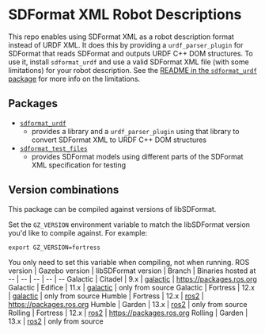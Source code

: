 # SDFormat XML Robot Descriptions

This repo enables using SDFormat XML as a robot description format instead of URDF XML.
It does this by providing a `urdf_parser_plugin` for SDFormat that reads SDFormat and outputs URDF C++ DOM structures.
To use it, install `sdformat_urdf` and use a valid SDFormat XML file (with some limitations) for your robot description.
See the [README in the `sdformat_urdf` package](./sdformat_urdf/README.md) for more info on the limitations.

## Packages

* [`sdformat_urdf`](./sdformat_urdf/README.md)
  * provides a library and a `urdf_parser_plugin` using that library to convert SDFormat XML to URDF C++ DOM structures
* [`sdformat_test_files`](./sdformat_test_files/README.md)
  * provides SDFormat models using different parts of the SDFormat XML specification for testing

## Version combinations

This package can be compiled against versions of libSDFormat.

Set the `GZ_VERSION` environment variable to match the libSDFormat version you'd like to compile against.
For example:

    export GZ_VERSION=fortress

You only need to set this variable when compiling, not when running.
ROS version | Gazebo version | libSDFormat version | Branch | Binaries hosted at
-- | -- | -- | -- | --
Galactic | Citadel | 9.x | [galactic](https://github.com/ros/ros_ign/tree/galactic) | https://packages.ros.org
Galactic | Edifice | 11.x | [galactic](https://github.com/ros/ros_ign/tree/galactic) | only from source
Galactic | Fortress | 12.x | [galactic](https://github.com/ros/ros_ign/tree/galactic) | only from source
Humble | Fortress | 12.x | [ros2](https://github.com/ros/ros_ign/tree/ros2) | https://packages.ros.org
Humble | Garden | 13.x | [ros2](https://github.com/ros/ros_ign/tree/ros2) | only from source
Rolling | Fortress | 12.x | [ros2](https://github.com/ros/ros_ign/tree/ros2) | https://packages.ros.org
Rolling | Garden | 13.x | [ros2](https://github.com/ros/ros_ign/tree/ros2) | only from source
